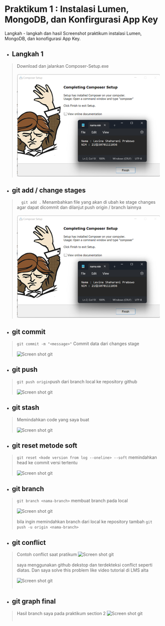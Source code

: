 # Praktikum 1 : Instalasi Lumen, MongoDB, dan Konfirgurasi App Key

Langkah - langkah dan hasil Screenshot praktikum instalasi Lumen, MongoDB, dan konofigurasi App Key.

* ## Langkah 1
> Download dan jalankan Composer-Setup.exe <br /><br />
![Screen shot git](../Screenshoot/1.png)

* ## git add / change stages 
> ```   git add . ``` Menambahkan file yang akan di ubah ke stage changes agar dapat dicommit dan dilanjut push origin / branch lainnya <br /><br />
![Screen shot git](Screenshoot/1.png)

* ## git commit
> ``` git commit -m "<message>" ``` Commit data dari changes stage <br /><br />
![Screen shot git](../Screenshoot/3_git_commit_with_massege.png)

* ## git push
> ``` git push origin ```push dari branch local ke repository github <br /><br />
![Screen shot git](../Screenshoot/4_git_push.png)

* ## git stash
> Memindahkan code yang saya buat <br /><br />
![Screen shot git](../Screenshoot/5_add_git_stash.png)

* ## git reset metode soft
> ``` git reset <kode version from log --oneline> --soft ``` memindahkan head ke commit versi tertentu <br /><br />
![Screen shot git](../Screenshoot/6_git_reset.png)

* ## git branch
> ``` git branch <nama-branch> ``` membuat branch pada local <br /><br />
![Screen shot git](../Screenshoot/7_git_branch_list.png) <br /><br />
> bila ingin memindahkan branch dari local ke repository tambah ``` git push -u origin <nama-branch> ```

* ## git conflict
> Contoh conflict saat pratikum 
![Screen shot git](../Screenshoot/8_conflict.png) <br /><br />
> saya menggunakan github dekstop dan terdekteksi conflict seperti diatas. Dan saya solve this problem like video tutorial di LMS alta <br /><br />
![Screen shot git](../Screenshoot/8_conflict_solve.png) <br /><br />

* ## git graph final
> Hasil branch saya pada praktikum section 2
![Screen shot git](../Screenshoot/final_git_graph.png) <br /><br />





